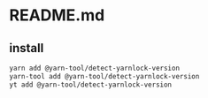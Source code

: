 # README.md

    

## install

```bash
yarn add @yarn-tool/detect-yarnlock-version
yarn-tool add @yarn-tool/detect-yarnlock-version
yt add @yarn-tool/detect-yarnlock-version
```

